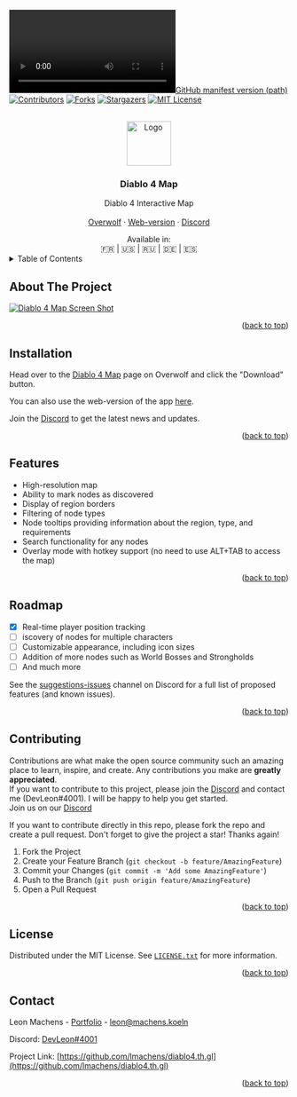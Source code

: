 <a name="readme-top"></a>

<!-- PROJECT SHIELDS -->
<!--
*** https://shields.io/
-->
[![GitHub manifest version (path)][Version-shield]][Version-url]
[![Contributors][contributors-shield]][contributors-url]
[![Forks][forks-shield]][forks-url]
[![Stargazers][stars-shield]][stars-url]
[![MIT License][license-shield]][license-url]
<!--If lmachens want to link linkedin -->
<!-- [![LinkedIn][linkedin-shield]][linkedin-url] -->
<!-- Not open in the GitHub Need to go in the Discord -->
<!-- [![Issues][issues-shield]][issues-url] -->

<!-- PROJECT LOGO -->
<br />
<div align="center">
  <a href="https://github.com/lmachens/diablo4.th.gl">
    <img src="overwolf/icons/launcherIcon.ico" alt="Logo" width="80" height="80">
  </a>

<h3 align="center">Diablo 4 Map</h3>

  <p align="center">
    Diablo 4 Interactive Map
    <br />
    <br />
    <a href="https://www.overwolf.com/app/Leon_Machens-Diablo_4_Map">Overwolf</a>
    ·
    <a href="https://diablo4.th.gl/">Web-version</a>
    ·
    <a href="https://discord.com/invite/NTZu8Px">Discord</a>
  </p>
</div>
<div align="center">Available in:<br /> 🇫🇷 | 🇺🇸 | 🇷🇺 | 🇩🇪 | 🇪🇸</div
<!-- TABLE OF CONTENTS -->
<details>
  <summary>Table of Contents</summary>
  <ol>
    <li><a href="#about-the-project">About The Project</a></li>
    <li><a href="#installation">Installation</a></li>
    <li><a href="#features">Features</a></li>
    <li><a href="#roadmap">Roadmap</a></li>
    <li><a href="#contributing">Contributing</a></li>
    <li><a href="#license">License</a></li>
    <li><a href="#contact">Contact</a></li>
  </ol>
</details>

<!-- ABOUT THE PROJECT -->
## About The Project

[![Diablo 4 Map Screen Shot][product-screenshot]](https://www.overwolf.com/app/Leon_Machens-Diablo_4_Map)

<p align="right">(<a href="#readme-top">back to top</a>)</p>


<!-- installation -->
## Installation

Head over to the [Diablo 4 Map](https://www.overwolf.com/app/Leon_Machens-Diablo_4_Map) page on Overwolf and click the "Download" button.

You can also use the web-version of the app [here](https://diablo4.th.gl/).

Join the [Discord](https://discord.com/invite/NTZu8Px) to get the latest news and updates.

<p align="right">(<a href="#readme-top">back to top</a>)</p>


<!-- features -->
## Features

- High-resolution map
- Ability to mark nodes as discovered
- Display of region borders
- Filtering of node types
- Node tooltips providing information about the region, type, and requirements
- Search functionality for any nodes
- Overlay mode with hotkey support (no need to use ALT+TAB to access the map)

<p align="right">(<a href="#readme-top">back to top</a>)</p>


<!-- ROADMAP -->
## Roadmap

- [x] Real-time player position tracking
- [ ] iscovery of nodes for multiple characters
- [ ] Customizable appearance, including icon sizes
- [ ] Addition of more nodes such as World Bosses and Strongholds
- [ ] And much more

See the [suggestions-issues](https://discord.com/invite/NTZu8Px) channel on Discord for a full list of proposed features (and known issues).

<p align="right">(<a href="#readme-top">back to top</a>)</p>


<!-- CONTRIBUTING -->
## Contributing

Contributions are what make the open source community such an amazing place to learn, inspire, and create. Any contributions you make are **greatly appreciated**.<br />
If you want to contribute to this project, please join the [Discord](https://discord.com/invite/NTZu8Px) and contact me (DevLeon#4001). I will be happy to help you get started.<br />
Join us on our [Discord](https://discord.com/invite/NTZu8Px)

If you want to contribute directly in this repo, please fork the repo and create a pull request.
Don't forget to give the project a star! Thanks again!

1. Fork the Project
2. Create your Feature Branch (`git checkout -b feature/AmazingFeature`)
3. Commit your Changes (`git commit -m 'Add some AmazingFeature'`)
4. Push to the Branch (`git push origin feature/AmazingFeature`)
5. Open a Pull Request

<p align="right">(<a href="#readme-top">back to top</a>)</p>


<!-- LICENSE -->
## License

Distributed under the MIT License. See [`LICENSE.txt`](https://github.com/NoNameTrademark/diablo4.th.gl/blob/main/LICENSE) for more information.

<p align="right">(<a href="#readme-top">back to top</a>)</p>


<!-- CONTACT -->
## Contact

Leon Machens - [Portfolio](https://leon.machens.koeln/) - leon@machens.koeln

Discord: [DevLeon#4001](https://discord.com/users/devleon/)

Project Link: [https://github.com/lmachens/diablo4.th.gl](https://github.com/lmachens/diablo4.th.gl)

<p align="right">(<a href="#readme-top">back to top</a>)</p>


<!-- MARKDOWN LINKS & IMAGES -->
<!-- https://www.markdownguide.org/basic-syntax/#reference-style-links -->
[Version-shield]: https://img.shields.io/github/manifest-json/v/lmachens/diablo4.th.gl?filename=overwolf%2Fmanifest.json&style=for-the-badge
[Version-url]: https://github.com/lmachens/diablo4.th.gl
[contributors-shield]: https://img.shields.io/github/contributors/lmachens/diablo4.th.gl.svg?style=for-the-badge
[contributors-url]: https://github.com/lmachens/diablo4.th.gl/graphs/contributors
[forks-shield]: https://img.shields.io/github/forks/lmachens/diablo4.th.gl.svg?style=for-the-badge
[forks-url]: https://github.com/lmachens/diablo4.th.gl/network/members
[stars-shield]: https://img.shields.io/github/stars/lmachens/diablo4.th.gl.svg?style=for-the-badge
[stars-url]: https://github.com/lmachens/diablo4.th.gl/stargazers
[issues-shield]: https://img.shields.io/github/issues/lmachens/diablo4.th.gl.svg?style=for-the-badge
[issues-url]: https://github.com/lmachens/diablo4.th.gl/issues
[license-shield]: https://img.shields.io/github/license/lmachens/diablo4.th.gl.svg?style=for-the-badge
[license-url]: https://github.com/lmachens/diablo4.th.gl/blob/master/LICENSE.txt
[linkedin-shield]: https://img.shields.io/badge/-LinkedIn-black.svg?style=for-the-badge&logo=linkedin&colorB=555
[linkedin-url]: https://www.linkedin.com/in/leon-machens-b55822182
[product-screenshot]: https://store2cdn5-overwolf-com.akamaized.net/.galleries/app-screenshots/Leon_Machens-Diablo_4_Map_Screenshote22df653-e736-4d47-a00e-14c2b5ddbae7.jpg
[Next.js]: https://img.shields.io/badge/next.js-000000?style=for-the-badge&logo=nextdotjs&logoColor=white
[Next-url]: https://nextjs.org/
[React.js]: https://img.shields.io/badge/React-20232A?style=for-the-badge&logo=react&logoColor=61DAFB
[React-url]: https://reactjs.org/
[Vue.js]: https://img.shields.io/badge/Vue.js-35495E?style=for-the-badge&logo=vuedotjs&logoColor=4FC08D
[Vue-url]: https://vuejs.org/
[Angular.io]: https://img.shields.io/badge/Angular-DD0031?style=for-the-badge&logo=angular&logoColor=white
[Angular-url]: https://angular.io/
[Svelte.dev]: https://img.shields.io/badge/Svelte-4A4A55?style=for-the-badge&logo=svelte&logoColor=FF3E00
[Svelte-url]: https://svelte.dev/
[Laravel.com]: https://img.shields.io/badge/Laravel-FF2D20?style=for-the-badge&logo=laravel&logoColor=white
[Laravel-url]: https://laravel.com
[Bootstrap.com]: https://img.shields.io/badge/Bootstrap-563D7C?style=for-the-badge&logo=bootstrap&logoColor=white
[Bootstrap-url]: https://getbootstrap.com
[JQuery.com]: https://img.shields.io/badge/jQuery-0769AD?style=for-the-badge&logo=jquery&logoColor=white
[JQuery-url]: https://jquery.com 
